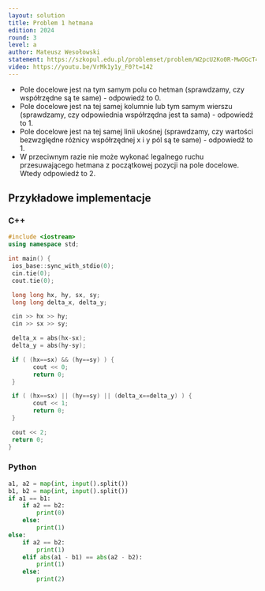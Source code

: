 ```yaml
---
layout: solution
title: Problem 1 hetmana
edition: 2024
round: 3
level: a
author: Mateusz Wesołowski
statement: https://szkopul.edu.pl/problemset/problem/W2pcU2Ko0R-MwOGcT4sYAmAc/site/
video: https://youtu.be/VrMk1y1y_F0?t=142
---
```


- Pole docelowe jest na tym samym polu co hetman (sprawdzamy, czy współrzędne są te same) - odpowiedź to 0.
- Pole docelowe jest na tej samej kolumnie lub tym samym wierszu (sprawdzamy, czy odpowiednia współrzędna jest ta sama) - odpowiedź to 1.
- Pole docelowe jest na tej samej linii ukośnej (sprawdzamy, czy wartości bezwzględne różnicy współrzędnej x i y pól są te same) - odpowiedź to 1.
- W przeciwnym razie nie może wykonać legalnego ruchu przesuwającego hetmana z początkowej pozycji na pole docelowe. Wtedy odpowiedź to 2.

## Przykładowe implementacje

### C++

```cpp
#include <iostream>
using namespace std;

int main() {
 ios_base::sync_with_stdio(0);
 cin.tie(0);
 cout.tie(0);

 long long hx, hy, sx, sy;
 long long delta_x, delta_y;

 cin >> hx >> hy;
 cin >> sx >> sy;

 delta_x = abs(hx-sx);
 delta_y = abs(hy-sy);

 if ( (hx==sx) && (hy==sy) ) {
	   cout << 0;
	   return 0;
 }

 if ( (hx==sx) || (hy==sy) || (delta_x==delta_y) ) {
	   cout << 1;
	   return 0;
 }

 cout << 2;
 return 0;
}
```

### Python

```py
a1, a2 = map(int, input().split())
b1, b2 = map(int, input().split())
if a1 == b1:
    if a2 == b2:
        print(0)
    else:
        print(1)
else:
    if a2 == b2:
        print(1)
    elif abs(a1 - b1) == abs(a2 - b2):
        print(1)
    else:
        print(2)
```
